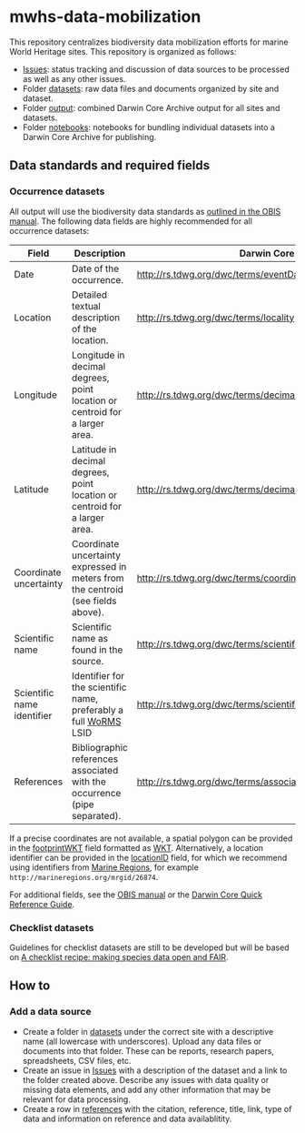 # mwhs-data-mobilization

This repository centralizes biodiversity data mobilization efforts for marine World Heritage sites. This repository is organized as follows:

- [Issues](https://github.com/iobis/mwhs-data-mobilization/issues): status tracking and discussion of data sources to be processed as well as any other issues.
- Folder [datasets](datasets): raw data files and documents organized by site and dataset.
- Folder [output](output): combined Darwin Core Archive output for all sites and datasets.
- Folder [notebooks](notebooks): notebooks for bundling individual datasets into a Darwin Core Archive for publishing.

## Data standards and required fields

### Occurrence datasets

All output will use the biodiversity data standards as [outlined in the OBIS manual](https://manual.obis.org/data_standards.html). The following data fields are highly recommended for all occurrence datasets:

| Field                      | Description                                                                                        | Darwin Core                                                |
|----------------------------|----------------------------------------------------------------------------------------------------|------------------------------------------------------------|
| Date                       | Date of the occurrence.                                                                            | http://rs.tdwg.org/dwc/terms/eventDate                     |
| Location                   | Detailed textual description of the location.                                                        | http://rs.tdwg.org/dwc/terms/locality              |
| Longitude                  | Longitude in decimal degrees, point location or centroid for a larger area.                        | http://rs.tdwg.org/dwc/terms/decimalLongitude              |
| Latitude                   | Latitude in decimal degrees, point location or centroid for a larger area.                         | http://rs.tdwg.org/dwc/terms/decimalLatitude               |
| Coordinate uncertainty     | Coordinate uncertainty expressed in meters from the centroid (see fields above).                   | http://rs.tdwg.org/dwc/terms/coordinateUncertaintyInMeters |
| Scientific name            | Scientific name as found in the source.                                                            | http://rs.tdwg.org/dwc/terms/scientificName                |
| Scientific name identifier | Identifier for the scientific name, preferably a full [WoRMS](https://www.marinespecies.org/) LSID | http://rs.tdwg.org/dwc/terms/scientificNameID              |
| References                 | Bibliographic references associated with the occurrence (pipe separated).                          | http://rs.tdwg.org/dwc/terms/associatedReferences          |

If a precise coordinates are not available, a spatial polygon can be provided in the [footprintWKT](http://rs.tdwg.org/dwc/terms/footprintWKT) field formatted as [WKT](https://wktmap.com/). Alternatively, a location identifier can be provided in the [locationID](http://rs.tdwg.org/dwc/terms/locationID) field, for which we recommend using identifiers from [Marine Regions](https://marineregions.org/), for example `http://marineregions.org/mrgid/26874`.

For additional fields, see the [OBIS manual](https://manual.obis.org/data_standards.html) or the [Darwin Core Quick Reference Guide](https://dwc.tdwg.org/terms/).

### Checklist datasets

Guidelines for checklist datasets are still to be developed but will be based on [A checklist recipe: making species data open and FAIR](https://academic.oup.com/database/article/doi/10.1093/database/baaa084/5979745).

## How to
### Add a data source

- Create a folder in [datasets](datasets) under the correct site with a descriptive name (all lowercase with underscores). Upload any data files or documents into that folder. These can be reports, research papers, spreadsheets, CSV files, etc.
- Create an issue in [Issues](https://github.com/iobis/mwhs-data-mobilization/issues) with a description of the dataset and a link to the folder created above. Describe any issues with data quality or missing data elements, and add any other information that may be relevant for data processing.
- Create a row in [references](https://github.com/iobis/mwhs-data-mobilization/blob/master/datasets/References.csv) with the citation, reference, title, link, type of data and information on reference and data availablitity.